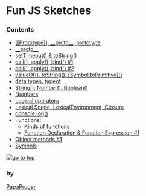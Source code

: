 # Fun JS Sketches

### <a id="0">Contents</a>

- [\[\[Prototype\]\], \_\_proto\_\_, prototype][010]
- [\_\_proto\_\_][020]
- [setTimeout() & toString()][030]
- [call(), apply(), bind() #1][040]
- [call(), apply(), bind() #2][050]
- [valueOf(), toString(), \[Symbol.toPrimitive\]()][060]
- [data types, typeof][070]
- [String(), Number(), Boolean()][080]
- [Numbers][090]
- [Logical operators][100]
- [Lexical Scope, LexicalEnvironment, Closure][110]
- [console.log()][120]
- Functions:
    - [Kinds of functions][130]
    - [Function Declaration & Function Expression #1][140]
- [Object methods #1][200]
- [Symbols][220]

<a href="#0"><img src="https://img.shields.io/badge/go%20to%20top%20&#9650;-242424?style=for-the-badge" alt="go to top" /></a>

### by

[PapaProger](https://github.com/papaproger)

[010]: https://github.com/papaproger/fun-js-sketches/blob/main/files/010.md
[020]: https://github.com/papaproger/fun-js-sketches/blob/main/files/020.md
[030]: https://github.com/papaproger/fun-js-sketches/blob/main/files/030.md
[040]: https://github.com/papaproger/fun-js-sketches/blob/main/files/040.md
[050]: https://github.com/papaproger/fun-js-sketches/blob/main/files/050.md
[060]: https://github.com/papaproger/fun-js-sketches/blob/main/files/060.md
[070]: https://github.com/papaproger/fun-js-sketches/blob/main/files/070.md
[080]: https://github.com/papaproger/fun-js-sketches/blob/main/files/080.md
[090]: https://github.com/papaproger/fun-js-sketches/blob/main/files/090.md
[100]: https://github.com/papaproger/fun-js-sketches/blob/main/files/100.md
[110]: https://github.com/papaproger/fun-js-sketches/blob/main/files/110.md
[120]: https://github.com/papaproger/fun-js-sketches/blob/main/files/120.md
[130]: https://github.com/papaproger/fun-js-sketches/blob/main/files/130.md
[140]: https://github.com/papaproger/fun-js-sketches/blob/main/files/140.md
[200]: https://github.com/papaproger/fun-js-sketches/blob/main/files/200.md
[220]: https://github.com/papaproger/fun-js-sketches/blob/main/files/220.md